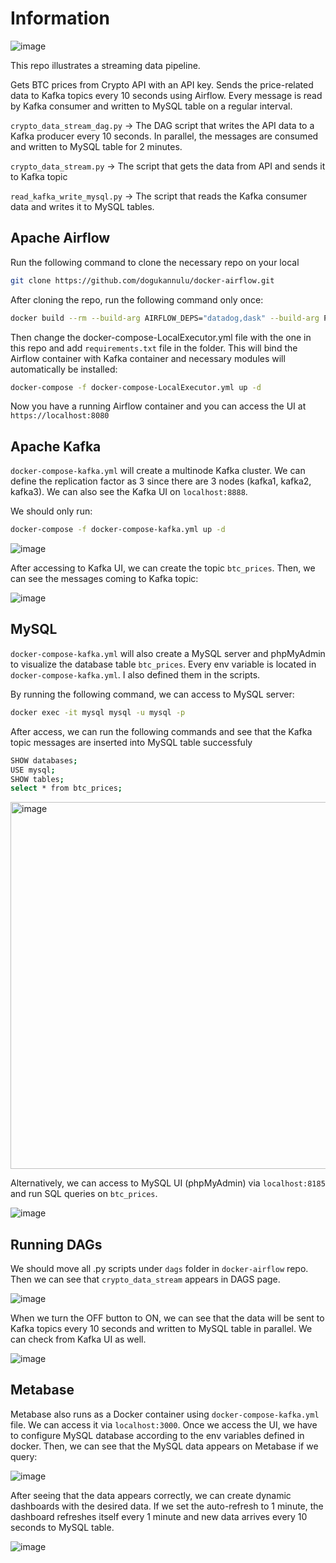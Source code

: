# Information
![image](https://github.com/dogukannulu/crypto_api_kafka_airflow_streaming/assets/91257958/facb662e-6f3c-4f58-9200-4913c4451b5d)



This repo illustrates a streaming data pipeline.

Gets BTC prices from Crypto API with an API key. Sends the price-related data to Kafka topics every 10 seconds using Airflow. Every message is read by Kafka consumer and written to MySQL table on a regular interval.

`crypto_data_stream_dag.py` -> The DAG script that writes the API data to a Kafka producer every 10 seconds. In parallel, the messages are consumed and written to MySQL table for 2 minutes.

`crypto_data_stream.py` -> The script that gets the data from API and sends it to Kafka topic

`read_kafka_write_mysql.py` -> The script that reads the Kafka consumer data and writes it to MySQL tables.


## Apache Airflow

Run the following command to clone the necessary repo on your local

```bash
git clone https://github.com/dogukannulu/docker-airflow.git
```
After cloning the repo, run the following command only once:

```bash
docker build --rm --build-arg AIRFLOW_DEPS="datadog,dask" --build-arg PYTHON_DEPS="flask_oauthlib>=0.9" -t puckel/docker-airflow .
```

Then change the docker-compose-LocalExecutor.yml file with the one in this repo and add `requirements.txt` file in the folder. This will bind the Airflow container with Kafka container and necessary modules will automatically be installed:

```bash
docker-compose -f docker-compose-LocalExecutor.yml up -d
```

Now you have a running Airflow container and you can access the UI at `https://localhost:8080`

## Apache Kafka

`docker-compose-kafka.yml` will create a multinode Kafka cluster. We can define the replication factor as 3 since there are 3 nodes (kafka1, kafka2, kafka3). We can also see the Kafka UI on `localhost:8888`. 

We should only run:

```bash
docker-compose -f docker-compose-kafka.yml up -d
```

![image](https://github.com/dogukannulu/crypto_api_kafka_airflow_streaming/assets/91257958/496a5e1f-6795-4fdd-9979-d20cf6a0cab4)


After accessing to Kafka UI, we can create the topic `btc_prices`. Then, we can see the messages coming to Kafka topic:

![image](https://github.com/dogukannulu/crypto_api_kafka_airflow_streaming/assets/91257958/693e858e-6bca-4967-ac70-edb5304db723)

## MySQL
`docker-compose-kafka.yml` will also create a MySQL server and phpMyAdmin to visualize the database table `btc_prices`. Every env variable is located in `docker-compose-kafka.yml`. I also defined them in the scripts.

By running the following command, we can access to MySQL server:

```bash
docker exec -it mysql mysql -u mysql -p
```

After access, we can run the following commands and see that the Kafka topic messages are inserted into MySQL table successfuly

```bash
SHOW databases;
USE mysql;
SHOW tables;
select * from btc_prices;
```

<img width="587" alt="image" src="https://github.com/dogukannulu/crypto_api_kafka_airflow_streaming/assets/91257958/f8f69518-1b0d-47cc-b4c5-b11e4a01e7ae">


Alternatively, we can access to MySQL UI (phpMyAdmin) via `localhost:8185` and run SQL queries on `btc_prices`.

![image](https://github.com/dogukannulu/crypto_api_kafka_airflow_streaming/assets/91257958/49c24f77-b484-446c-8cd0-b61109686676)



## Running DAGs

We should move all .py scripts under `dags` folder in `docker-airflow` repo. Then we can see that `crypto_data_stream` appears in DAGS page.

![image](https://github.com/dogukannulu/crypto_api_kafka_airflow_streaming/assets/91257958/95931130-6f92-4275-bee3-6037988cc4d2)


When we turn the OFF button to ON, we can see that the data will be sent to Kafka topics every 10 seconds and written to MySQL table in parallel. We can check from Kafka UI as well.

![image](https://github.com/dogukannulu/crypto_api_kafka_airflow_streaming/assets/91257958/5822eee0-bb61-4b73-8a96-b75cf17f7204)

## Metabase

Metabase also runs as a Docker container using `docker-compose-kafka.yml` file. We can access it via `localhost:3000`. Once we access the UI, we have to configure MySQL database according to the env variables defined in docker. Then, we can see that the MySQL data appears on Metabase if we query:

![image](https://github.com/dogukannulu/crypto_api_kafka_airflow_streaming/assets/91257958/985c2b67-cedc-4de1-835f-49f73a704167)


After seeing that the data appears correctly, we can create dynamic dashboards with the desired data. If we set the auto-refresh to 1 minute, the dashboard refreshes itself every 1 minute and new data arrives every 10 seconds to MySQL table.

![image](https://github.com/dogukannulu/crypto_api_kafka_airflow_streaming/assets/91257958/4647f719-de05-4c6d-b25a-5819de8a80fe)




